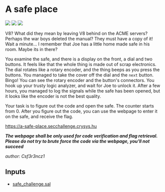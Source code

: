 # A safe place
![](https://img.shields.io/badge/Stopping%20the%20apocalypse-gray)
![](https://img.shields.io/badge/part%203-gray)
![](https://img.shields.io/badge/medium-gray)

V8? What did they mean by leaving V8 behind on the ACME servers? Perhaps the war boys deleted the manual? They must have a copy of it! Wait a minute... I remember that Joe has a little home made safe in his room. Maybe its in there?

You examine the safe, and there is a display on the front, a dial and two buttons. It feels like that the whole thing is made out of scrap electronics. The dial rotates like a rotary encoder, and the thing beeps as you press the buttons. You managed to take the cover off the dial and the `next` button. Bingo! You can see the rotary encoder and the button's connectors. You hook up your trusty logic analyzer, and wait for Joe to unlock it. After a few hours, you managed to log the signals while the safe has been opened, but it looks like the encoder is not the best quality. 

Your task is to figure out the code and open the safe. The counter starts from 0. After you figure out the code, you can use the webpage to enter it on the  safe, and receive the flag.

https://a-safe-place.secchallenge.crysys.hu

***The webpage shall be only used for code verification and flag retrieval. Please do not try to brute force the code via the webpage, you'll not succeed***

*author: Csf3r3ncz1*

## Inputs
- [safe_challenge.sal](input/safe_challenge.sal)

